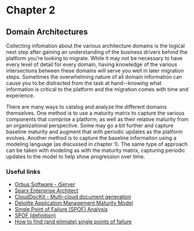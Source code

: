 # Chapter 2
## Domain Architectures
Collecting infomation about the various architecture domains is the logical next step after gaining an understanding of the business drivers behind the platform you're looking to migrate.  While it may not be necessary to have every level of detail for every domain, having knowledge of the various intersections between these domains will serve you well in later migration steps.  Sometimes the overwhelming nature of all domain information can cause you to be distracted from the task at hand--knowing what information is critical to the platform and the migration comes with time and experience.  

There are many ways to catalog and analyze the different domains themselves.  One method is to use a maturity matrix to capture the various components that comprise a platform, as well as their relative maturity from an organizational perspective.  Some may go a bit further and capture baseline maturity and augment that with periodic updates as the platform evolves.  Another method is to capture the baseline informaiton using a modeling language (as discussed in chapter 1).  The same type of approach can be taken with modeling as with the maturity matrix, capturing periodic updates to the model to help show progression over time.

### Useful links
- [Orbus Software - iServer](https://www.orbussoftware.com/enterprise-architecture/capabilities/)
- [Sparx Enterprise Architect](https://sparxsystems.com/products/ea/)
- [CloudDocKit - Multi-cloud document generation](https://www.cloudockit.com/)
- [Deloitte Application Management Maturity Model](https://deloittesa.files.wordpress.com/2010/09/the-deloitte-application-management-maturity-model.pdf)
- [Single Point of Failure (SPOF) Analysis](http://productionscale.com/blog/2010/10/6/spof-single-point-of-failure-analysis.html)
- [SPOF (definition)](https://en.wikipedia.org/wiki/Single_point_of_failure)
- [How to find (and elimiate) single points of failure](https://www.dataev.com/it-experts-blog/how-to-find-and-eliminate-single-points-of-failure)